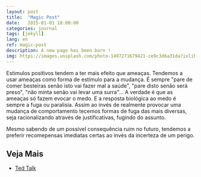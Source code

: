 ```yaml
---
layout: post
title:  "Magic Post"
date:   2015-01-01 18:00:00
categories: journal
tags: [jekyll]
lang: en
ref: magic-post
description: A new page has been born !
img: https://images.unsplash.com/photo-1497271679421-ce9c3d6a31da?ixlib=rb-0.3.5&s=fb2bf45324ffdbe8780fc90bb813a35e&auto=format&fit=crop&w=1051&q=80
---
```


Estimulos positivos tendem a ter mais efeito que ameaças. Tendemos a usar ameaças como forma de estímulo para a mudança. É sempre "pare de comer besteiras senão isto vai fazer mal a saúde", "pare disto senão será preso", "não minta senão vai levar uma surra"... A verdade é que as ameaças só fazem evocar o medo. E a resposta biológica ao medo é sempre a fuga ou paralisia. Assim ao invés de realmente provocar uma mudança de comportamento tecemos formas de fuga das mais diversas, seja racionalizando através de justificativas, fugindo do assunto.

Mesmo sabendo de um possível consequência ruim no futuro, tendemos a preferir recomepensas imediatas certas ao invés da incerteza de um perigo.

## Veja Mais

 * [Ted Talk](https://www.youtube.com/watch?v=xp0O2vi8DX4)

